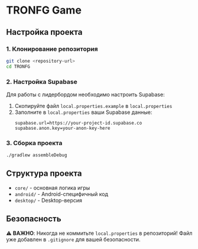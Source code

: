 # TRONFG Game

## Настройка проекта

### 1. Клонирование репозитория
```bash
git clone <repository-url>
cd TRONFG
```

### 2. Настройка Supabase
Для работы с лидербордом необходимо настроить Supabase:

1. Скопируйте файл `local.properties.example` в `local.properties`
2. Заполните в `local.properties` ваши Supabase данные:
   ```properties
   supabase.url=https://your-project-id.supabase.co
   supabase.anon.key=your-anon-key-here
   ```

### 3. Сборка проекта
```bash
./gradlew assembleDebug
```

## Структура проекта
- `core/` - основная логика игры
- `android/` - Android-специфичный код
- `desktop/` - Desktop-версия

## Безопасность
⚠️ **ВАЖНО**: Никогда не коммитьте `local.properties` в репозиторий!
Файл уже добавлен в `.gitignore` для вашей безопасности.
